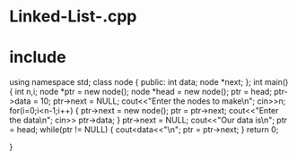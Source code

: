 # Linked-List-.cpp
# include<iostream>
using namespace std;
class node {
    public:
    int data;
    node *next;
};
int main()
{
    int n,i;
    node *ptr = new node();
    node *head = new node();
    ptr = head;
    ptr->data = 10;
    ptr->next = NULL;
    cout<<"Enter the nodes to make\n";
    cin>>n;
    for(i=0;i<n-1;i++)
    {
        ptr->next = new node();
        ptr = ptr->next;
        cout<<"Enter the data\n";
        cin>> ptr->data;
    }
    ptr->next = NULL;
    cout<<"Our data is\n";
     ptr = head;
    while(ptr != NULL)
    {
        cout<<ptr->data<<"\n";
        ptr = ptr->next;
    }
    return 0;

}
